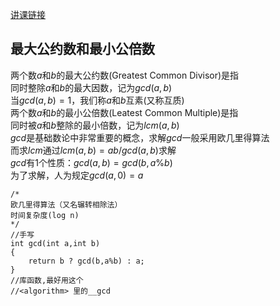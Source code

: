 [讲课链接](https://www.bilibili.com/video/BV1hP411F7gq/?spm_id_from=333.999.0.0)

## 最大公约数和最小公倍数 

两个数$a$和$b$的最大公约数(Greatest Common Divisor)是指  
同时整除$a$和$b$的最大因数，记为$gcd(a, b)$  
当$gcd(a, b) = 1$，我们称$a$和$b$互素(又称互质)    
两个数$a$和$b$的最小公倍数(Leatest Common Multiple)是指  
同时被$a$和$b$整除的最小倍数，记为$lcm(a, b)$  
$gcd$是基础数论中非常重要的概念，求解$gcd$一般采用欧几里得算法  
而求$lcm$通过$lcm(a, b) = ab / gcd(a, b)$求解  
$gcd$有1个性质：$gcd(a,b)=gcd(b,a\%b)$  
为了求解，人为规定$gcd(a,0)=a$  
```
/*
欧几里得算法（又名辗转相除法）
时间复杂度(log n)
*/
//手写
int gcd(int a,int b)
{
	return b ? gcd(b,a%b) : a;
}
//库函数,最好用这个
//<algorithm> 里的__gcd
```
